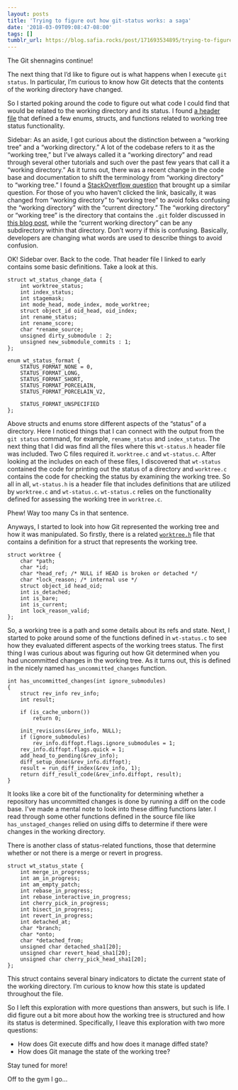 ```yaml
---
layout: posts
title: 'Trying to figure out how git-status works: a saga'
date: '2018-03-09T09:08:47-08:00'
tags: []
tumblr_url: https://blog.safia.rocks/post/171693534895/trying-to-figure-out-how-git-status-works-a-saga
---
```

The Git shennagins continue!

The next thing that I’d like to figure out is what happens when I execute `git status`. In particular, I’m curious to know how Git detects that the contents of the working directory have changed.

So I started poking around the code to figure out what code I could find that would be related to the working directory and its status. I found [a header file](https://github.com/git/git/blob/d0db9edba0050ada6f6eac68061599690d2a4333/wt-status.h) that defined a few enums, structs, and functions related to working tree status functionality.

Sidebar: As an aside, I got curious about the distinction between a “working tree” and a “working directory.” A lot of the codebase refers to it as the “working tree,” but I’ve always called it a “working directory” and read through several other tutorials and such over the past few years that call it a “working directory.” As it turns out, there was a recent change in the code base and documentation to shift the terminology from “working directory” to “working tree.” I found a [StackOverflow question](https://stackoverflow.com/questions/39128500/working-tree-vs-working-directory) that brought up a similar question. For those of you who haven’t clicked the link, basically, it was changed from “working directory” to “working tree” to avoid folks confusing the “working directory” with the “current directory.” The “working directory” or “working tree” is the directory that contains the `.git` folder discussed in [this blog post](https://blog.safia.rocks/2018-03-05-whats-inside-the-git-directory/), while the “current working directory” can be any subdirectory within that directory. Don’t worry if this is confusing. Basically, developers are changing what words are used to describe things to avoid confusion.

OK! Sidebar over. Back to the code. That header file I linked to early contains some basic definitions. Take a look at this.

    struct wt_status_change_data {
        int worktree_status;
        int index_status;
        int stagemask;
        int mode_head, mode_index, mode_worktree;
        struct object_id oid_head, oid_index;
        int rename_status;
        int rename_score;
        char *rename_source;
        unsigned dirty_submodule : 2;
        unsigned new_submodule_commits : 1;
    };
    
    enum wt_status_format {
        STATUS_FORMAT_NONE = 0,
        STATUS_FORMAT_LONG,
        STATUS_FORMAT_SHORT,
        STATUS_FORMAT_PORCELAIN,
        STATUS_FORMAT_PORCELAIN_V2,
    
        STATUS_FORMAT_UNSPECIFIED
    };

Above structs and enums store different aspects of the “status” of a directory. Here I noticed things that I can connect with the output from the `git status` command, for example, `rename_status` and `index_status`. The next thing that I did was find all the files where this `wt-status.h` header file was included. Two C files required it. `worktree.c` and `wt-status.c`. After looking at the includes on each of these files, I discovered that `wt-status` contained the code for printing out the status of a directory and `worktree.c` contains the code for checking the status by examining the working tree. So all in all, `wt-status.h` is a header file that includes definitions that are utilized by `worktree.c` and `wt-status.c`. `wt-status.c` relies on the functionality defined for assessing the working tree in `worktree.c`.

Phew! Way too many Cs in that sentence.

Anyways, I started to look into how Git represented the working tree and how it was manipulated. So firstly, there is a related [`worktree.h`](https://github.com/git/git/blob/7668cbc60578f99a4c048f8f8f38787930b8147b/worktree.h) file that contains a definition for a struct that represents the working tree.

    struct worktree {
        char *path;
        char *id;
        char *head_ref; /* NULL if HEAD is broken or detached */
        char *lock_reason; /* internal use */
        struct object_id head_oid;
        int is_detached;
        int is_bare;
        int is_current;
        int lock_reason_valid;
    };

So, a working tree is a path and some details about its refs and state. Next, I started to poke around some of the functions defined in `wt-status.c` to see how they evaluated different aspects of the working trees status. The first thing I was curious about was figuring out how Git determined when you had uncommitted changes in the working tree. As it turns out, this is defined in the nicely named `has_uncommitted_changes` function.

    int has_uncommitted_changes(int ignore_submodules)
    {
        struct rev_info rev_info;
        int result;
    
        if (is_cache_unborn())
            return 0;
    
        init_revisions(&rev_info, NULL);
        if (ignore_submodules)
            rev_info.diffopt.flags.ignore_submodules = 1;
        rev_info.diffopt.flags.quick = 1;
        add_head_to_pending(&rev_info);
        diff_setup_done(&rev_info.diffopt);
        result = run_diff_index(&rev_info, 1);
        return diff_result_code(&rev_info.diffopt, result);
    }

It looks like a core bit of the functionality for determining whether a repository has uncommitted changes is done by running a diff on the code base. I’ve made a mental note to look into these diffing functions later. I read through some other functions defined in the source file like `has_unstaged_changes` relied on using diffs to determine if there were changes in the working directory.

There is another class of status-related functions, those that determine whether or not there is a merge or revert in progress.

    struct wt_status_state {
        int merge_in_progress;
        int am_in_progress;
        int am_empty_patch;
        int rebase_in_progress;
        int rebase_interactive_in_progress;
        int cherry_pick_in_progress;
        int bisect_in_progress;
        int revert_in_progress;
        int detached_at;
        char *branch;
        char *onto;
        char *detached_from;
        unsigned char detached_sha1[20];
        unsigned char revert_head_sha1[20];
        unsigned char cherry_pick_head_sha1[20];
    };

This struct contains several binary indicators to dictate the current state of the working directory. I’m curious to know how this state is updated throughout the file.

So I left this exploration with more questions than answers, but such is life. I did figure out a bit more about how the working tree is structured and how its status is determined. Specifically, I leave this exploration with two more questions:

- How does Git execute diffs and how does it manage diffed state?
- How does Git manage the state of the working tree?

Stay tuned for more!

Off to the gym I go…

